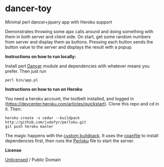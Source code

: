 dancer-toy
==========

Minimal perl dancer+jquery app with Heroku support

Demonstrates throwing some ajax calls around and doing something with them in both server and client side. On start, get some random numbers from server and display them as buttons. Pressing each button sends the button value to the server and displays the result with a popup.

**Instructions on how to run locally:**

Install perl [Dancer](http://www.perldancer.org/) module and dependencies with whatever means you prefer. Then just run

    perl bin/app.pl

**Instructions on how to run on Heroku**

You need a heroku account, the toolbelt installed, and logged in (https://devcenter.heroku.com/articles/quickstart). Clone this repo and cd in it. Then:

    heroku create -s cedar --buildpack http://github.com/judofyr/perloku.git
    git push heroku master

The magic happens with the [custom buildpack](https://github.com/judofyr/perloku). It uses the [cpanfile](cpanfile) to install dependencies first, then runs the [Perloku](Perloku) file to start the server.

**License**

[Unlicensed](UNLICENSE) / Public Domain
